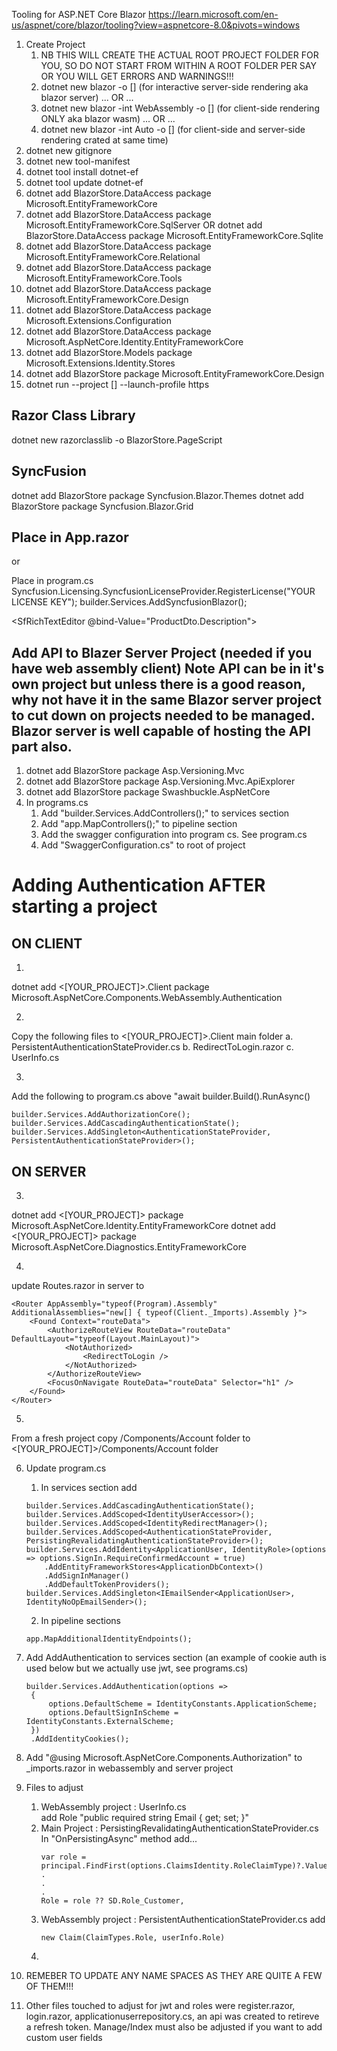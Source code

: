 
Tooling for ASP.NET Core Blazor
https://learn.microsoft.com/en-us/aspnet/core/blazor/tooling?view=aspnetcore-8.0&pivots=windows
   
1. Create Project
   1. NB THIS WILL CREATE THE ACTUAL ROOT PROJECT FOLDER FOR YOU, SO DO NOT START FROM WITHIN A ROOT FOLDER PER SAY OR YOU WILL GET ERRORS AND WARNINGS!!!
   2. dotnet new blazor -o [<PROJECTNAME>] (for interactive server-side rendering aka blazor server) ... OR ...
   3. dotnet new blazor -int WebAssembly -o [<PROJECTNAME>] (for client-side rendering ONLY aka blazor wasm) ... OR ...
   4. dotnet new blazor -int Auto -o [<PROJECTNAME>] (for client-side and server-side rendering crated at same time)
2. dotnet new gitignore
3. dotnet new tool-manifest
4. dotnet tool install dotnet-ef 
5. dotnet tool update dotnet-ef
6. dotnet add BlazorStore.DataAccess package Microsoft.EntityFrameworkCore
7. dotnet add BlazorStore.DataAccess package Microsoft.EntityFrameworkCore.SqlServer 
   OR dotnet add BlazorStore.DataAccess package Microsoft.EntityFrameworkCore.Sqlite
8. dotnet add BlazorStore.DataAccess package Microsoft.EntityFrameworkCore.Relational
9. dotnet add BlazorStore.DataAccess package Microsoft.EntityFrameworkCore.Tools
10. dotnet add BlazorStore.DataAccess package Microsoft.EntityFrameworkCore.Design
11. dotnet add BlazorStore.DataAccess package Microsoft.Extensions.Configuration
12. dotnet add BlazorStore.DataAccess package Microsoft.AspNetCore.Identity.EntityFrameworkCore
13. dotnet add BlazorStore.Models package Microsoft.Extensions.Identity.Stores
14. dotnet add BlazorStore package Microsoft.EntityFrameworkCore.Design
15. dotnet run --project [<PROJECTNAME>] --launch-profile https  

Razor Class Library
---
dotnet new razorclasslib -o BlazorStore.PageScript

SyncFusion
---
dotnet add BlazorStore package Syncfusion.Blazor.Themes
dotnet add BlazorStore package Syncfusion.Blazor.Grid 

Place in App.razor
---
<link href="_content/Syncfusion.Blazor.Themes/bookstrap5.css" rel="stylesheet" /> or <link href="https://cdn.syncfusion.com/blazor/19.3.43/styles/bootstrap5.css" rel="stylesheet" /> 

Place in program.cs
Syncfusion.Licensing.SyncfusionLicenseProvider.RegisterLicense("YOUR LICENSE KEY");
builder.Services.AddSyncfusionBlazor();

<SfRichTextEditor @bind-Value="ProductDto.Description"></SfRichTextEditor>

Add API to Blazer Server Project (needed if you have web assembly client)
Note API can be in it's own project but unless there is a good reason, why not have it in the same Blazor server project to cut down on projects needed to be managed. Blazor server is well capable of hosting the API part also.
---
1. dotnet add BlazorStore package Asp.Versioning.Mvc
2. dotnet add BlazorStore package Asp.Versioning.Mvc.ApiExplorer
3. dotnet add BlazorStore package Swashbuckle.AspNetCore
4. In programs.cs
   1. Add "builder.Services.AddControllers();" to services section
   2. Add "app.MapControllers();" to pipeline section
   3. Add the swagger configuration into program cs. See program.cs
   4. Add "SwaggerConfiguration.cs" to root of project


Adding Authentication AFTER starting a project
===
ON CLIENT
---
1.
dotnet add <[YOUR_PROJECT]>.Client package Microsoft.AspNetCore.Components.WebAssembly.Authentication

2.
Copy the following files to <[YOUR_PROJECT]>.Client main folder
   a. PersistentAuthenticationStateProvider.cs
   b. RedirectToLogin.razor
   c. UserInfo.cs

3. 
Add the following to program.cs above "await builder.Build().RunAsync()
```
builder.Services.AddAuthorizationCore();
builder.Services.AddCascadingAuthenticationState();
builder.Services.AddSingleton<AuthenticationStateProvider, PersistentAuthenticationStateProvider>();
```

ON SERVER
---
3.
dotnet add <[YOUR_PROJECT]> package Microsoft.AspNetCore.Identity.EntityFrameworkCore
dotnet add <[YOUR_PROJECT]> package Microsoft.AspNetCore.Diagnostics.EntityFrameworkCore

4.
update Routes.razor in server to 
```
<Router AppAssembly="typeof(Program).Assembly" AdditionalAssemblies="new[] { typeof(Client._Imports).Assembly }">
    <Found Context="routeData">
        <AuthorizeRouteView RouteData="routeData" DefaultLayout="typeof(Layout.MainLayout)">
            <NotAuthorized>
                <RedirectToLogin />
            </NotAuthorized>
        </AuthorizeRouteView>
        <FocusOnNavigate RouteData="routeData" Selector="h1" />
    </Found>
</Router>
```

5.
From a fresh project copy /Components/Account folder to  <[YOUR_PROJECT]>/Components/Account folder

6. Update program.cs
   1. In services section add 
	```
	builder.Services.AddCascadingAuthenticationState();
	builder.Services.AddScoped<IdentityUserAccessor>();
	builder.Services.AddScoped<IdentityRedirectManager>();
	builder.Services.AddScoped<AuthenticationStateProvider, PersistingRevalidatingAuthenticationStateProvider>();
	builder.Services.AddIdentity<ApplicationUser, IdentityRole>(options => options.SignIn.RequireConfirmedAccount = true)
	    .AddEntityFrameworkStores<ApplicationDbContext>()
	    .AddSignInManager()
	    .AddDefaultTokenProviders();
	builder.Services.AddSingleton<IEmailSender<ApplicationUser>, IdentityNoOpEmailSender>();	
	```
	2. In pipeline sections
   	```
	app.MapAdditionalIdentityEndpoints();
	```
7. Add AddAuthentication to services section (an example of cookie auth is used below but we actually use jwt, see programs.cs)
   ```
   builder.Services.AddAuthentication(options =>
    {
        options.DefaultScheme = IdentityConstants.ApplicationScheme;
        options.DefaultSignInScheme = IdentityConstants.ExternalScheme;
    })
    .AddIdentityCookies();
    ```
8. Add "@using Microsoft.AspNetCore.Components.Authorization"  to _imports.razor in webassembly and server project

9. Files to adjust
   1.  WebAssembly project : UserInfo.cs   
       add Role "public required string Email { get; set; }"
   2.  Main Project : PersistingRevalidatingAuthenticationStateProvider.cs
       In "OnPersistingAsync" method add...
       ```
       var role = principal.FindFirst(options.ClaimsIdentity.RoleClaimType)?.Value;
       .
       .
       .
       Role = role ?? SD.Role_Customer,
       ```
   3.  WebAssembly project : PersistentAuthenticationStateProvider.cs
       add
       ```
       new Claim(ClaimTypes.Role, userInfo.Role)
       ```
   4.  

10. REMEBER TO UPDATE ANY NAME SPACES AS THEY ARE QUITE A FEW OF THEM!!!
11.  Other files touched to adjust for jwt and roles were register.razor, login.razor, applicationuserrepository.cs, an api was created to retireve a refresh token.  Manage/Index must also be adjusted if you want to add custom user fields



